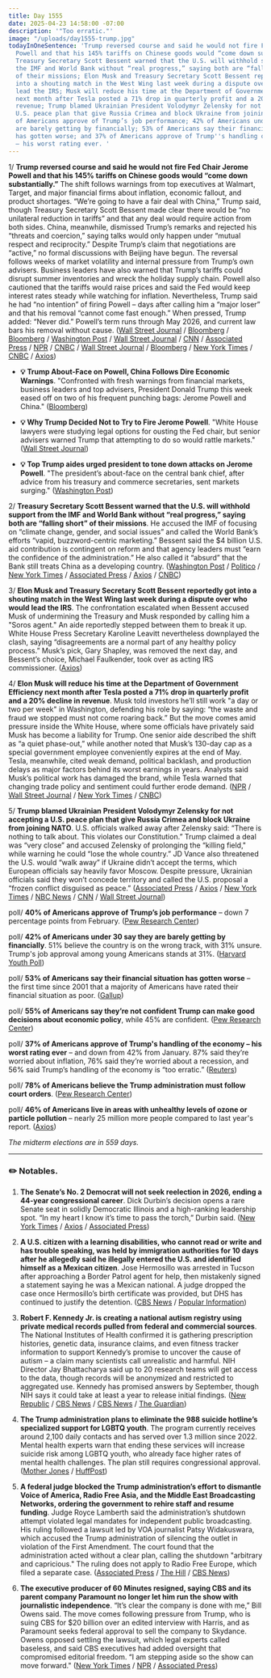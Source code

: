 ```yaml
---
title: Day 1555
date: 2025-04-23 14:58:00 -07:00
description: '"Too erratic."'
image: "/uploads/day1555-trump.jpg"
todayInOneSentence: 'Trump reversed course and said he would not fire Fed Chair Jerome
  Powell and that his 145% tariffs on Chinese goods would “come down substantially”;
  Treasury Secretary Scott Bessent warned that the U.S. will withhold support from
  the IMF and World Bank without “real progress,” saying both are “falling short”
  of their missions; Elon Musk and Treasury Secretary Scott Bessent reportedly got
  into a shouting match in the West Wing last week during a dispute over who would
  lead the IRS; Musk will reduce his time at the Department of Government Efficiency
  next month after Tesla posted a 71% drop in quarterly profit and a 20% decline in
  revenue; Trump blamed Ukrainian President Volodymyr Zelensky for not accepting a
  U.S. peace plan that give Russia Crimea and block Ukraine from joining NATO; 40%
  of Americans approve of Trump’s job performance; 42% of Americans under 30 say they
  are barely getting by financially; 53% of Americans say their financial situation
  has gotten worse; and 37% of Americans approve of Trump''s handling of the economy
  – his worst rating ever. '
---
```


1/ **Trump reversed course and said he would not fire Fed Chair Jerome Powell and that his 145% tariffs on Chinese goods would “come down substantially.”** The shift follows warnings from top executives at Walmart, Target, and major financial firms about inflation, economic fallout, and product shortages. “We’re going to have a fair deal with China,” Trump said, though Treasury Secretary Scott Bessent made clear there would be “no unilateral reduction in tariffs” and that any deal would require action from both sides. China, meanwhile, dismissed Trump’s remarks and rejected his “threats and coercion,” saying talks would only happen under “mutual respect and reciprocity.” Despite Trump’s claim that negotiations are “active,” no formal discussions with Beijing have begun. The reversal follows weeks of market volatility and internal pressure from Trump’s own advisers. Business leaders have also warned that Trump’s tariffs could disrupt summer inventories and wreck the holiday supply chain. Powell also cautioned that the tariffs would raise prices and said the Fed would keep interest rates steady while watching for inflation. Nevertheless, Trump said he had “no intention” of firing Powell – days after calling him a “major loser” and that his removal “cannot come fast enough.” When pressed, Trump added: “Never did.” Powell’s term runs through May 2026, and current law bars his removal without cause. ([Wall Street Journal](https://www.wsj.com/politics/policy/white-house-considers-slashing-china-tariffs-to-de-escalate-trade-war-6f875d69) / [Bloomberg](https://www.bloomberg.com/news/articles/2025-04-23/bessent-says-no-unilateral-offer-from-trump-to-cut-china-tariffs) / [Bloomberg](https://www.bloomberg.com/news/articles/2025-04-22/trump-says-he-has-no-intention-of-firing-fed-chief-powell) / [Washington Post](https://www.washingtonpost.com/business/2025/04/23/trump-china-tariffs/) / [Wall Street Journal](https://www.wsj.com/politics/elections/trump-says-he-has-no-intention-of-firing-fed-chair-powell-eda4c6a7) / [CNN](https://www.cnn.com/2025/04/22/business/trump-china-trade-war-reduction-hnk-intl) / [Associated Press](https://apnews.com/article/federal-reserve-trump-jerome-powel-4710172f1fd4d6493769ac0b81703c01) / [NPR](https://www.npr.org/2025/04/22/nx-s1-5369542/trump-federal-reserve-jerome-powell-tariffs) / [CNBC](https://www.nbcnews.com/business/markets/markets-jump-higher-trump-softens-rhetoric-china-fed-chair-rcna202547) / [Wall Street Journal](https://www.wsj.com/livecoverage/stock-market-trump-tariffs-trade-war-04-23-25/card/bessent-says-trump-hasn-t-made-unilateral-offer-to-cut-tariffs-on-china-n8sKxjv7p22b6KJFcVyz) / [Bloomberg](https://www.bloomberg.com/news/articles/2025-04-22/bessent-sees-de-escalation-with-china-situation-unsustainable) / [New York Times](https://www.nytimes.com/2025/04/23/us/politics/trump-jerome-powell-fed.html) / [CNBC](https://www.cnbc.com/2025/04/22/trump-says-he-has-no-intention-of-firing-fed-chair-powell.html) / [Axios](https://www.axios.com/2025/04/23/trump-china-tariffs-bessent))

* **💡 Trump About-Face on Powell, China Follows Dire Economic Warnings**. "Confronted with fresh warnings from financial markets, business leaders and top advisers, President Donald Trump this week eased off on two of his frequent punching bags: Jerome Powell and China." ([Bloomberg](https://www.bloomberg.com/news/articles/2025-04-23/trump-says-he-ll-be-very-nice-to-china-in-trade-talks))

* **💡 Why Trump Decided Not to Try to Fire Jerome Powell**. "White House lawyers were studying legal options for ousting the Fed chair, but senior advisers warned Trump that attempting to do so would rattle markets." ([Wall Street Journal](https://www.wsj.com/economy/trump-jerome-powell-fed-e8f8f98b))

* **💡 Top Trump aides urged president to tone down attacks on Jerome Powell**. "The president’s about-face on the central bank chief, after advice from his treasury and commerce secretaries, sent markets surging." ([Washington Post](https://www.washingtonpost.com/business/2025/04/23/trump-backs-off-powell-attacks/))

2/ **Treasury Secretary Scott Bessent warned that the U.S. will withhold support from the IMF and World Bank without “real progress,” saying both are “falling short” of their missions**. He accused the IMF of focusing on “climate change, gender, and social issues” and called the World Bank’s efforts “vapid, buzzword-centric marketing.” Bessent said the $4 billion U.S. aid contribution is contingent on reform and that agency leaders must “earn the confidence of the administration.” He also called it “absurd” that the Bank still treats China as a developing country. ([Washington Post](https://www.washingtonpost.com/business/2025/04/23/bessent-world-bank-imf-treasury/) / [Politico](https://www.politico.com/news/2025/04/23/bessent-says-us-will-seek-reforms-of-imf-world-bank-00305728) / [New York Times](https://www.nytimes.com/2025/04/23/business/bessent-imf-world-bank-overhauls.html) / [Associated Press](https://apnews.com/article/treasury-bessent-imf-world-bank-trump-economy-e1dcdd00d79f7ce16682a080edd341d1) / [Axios](https://www.axios.com/2025/04/23/bessent-trump-imf-world-bank) / [CNBC](https://www.cnbc.com/2025/04/23/imf-sees-us-fiscal-deficit-dipping-in-2025-citing-tariff-revenue.html))

3/ **Elon Musk and Treasury Secretary Scott Bessent reportedly got into a shouting match in the West Wing last week during a dispute over who would lead the IRS**. The confrontation escalated when Bessent accused Musk of undermining the Treasury and Musk responded by calling him a "Soros agent." An aide reportedly stepped between them to break it up. White House Press Secretary Karoline Leavitt nevertheless downplayed the clash, saying “disagreements are a normal part of any healthy policy process.” Musk’s pick, Gary Shapley, was removed the next day, and Bessent’s choice, Michael Faulkender, took over as acting IRS commissioner. ([Axios](https://www.axios.com/2025/04/23/musk-bessent-trump-white-house-irs))

4/ **Elon Musk will reduce his time at the Department of Government Efficiency next month after Tesla posted a 71% drop in quarterly profit and a 20% decline in revenue**. Musk told investors he’ll still work "a day or two per week" in Washington, defending his role by saying: “the waste and fraud we stopped must not come roaring back.” But the move comes amid pressure inside the White House, where some officials have privately said Musk has become a liability for Trump. One senior aide described the shift as “a quiet phase-out,” while another noted that Musk’s 130-day cap as a special government employee conveniently expires at the end of May. Tesla, meanwhile, cited weak demand, political backlash, and production delays as major factors behind its worst earnings in years. Analysts said Musk’s political work has damaged the brand, while Tesla warned that changing trade policy and sentiment could further erode demand. ([NPR](https://www.npr.org/2025/04/22/nx-s1-5371552/tesla-earnings-april-2025-elon-musk-doge) / [Wall Street Journal](https://www.wsj.com/business/autos/tesla-tsla-q1-earnings-report-2025-f7120a39) / [New York Times](https://www.nytimes.com/2025/04/22/business/tesla-earnings-elon-musk.html) / [CNBC](https://www.cnbc.com/2025/04/22/tesla-ceo-elon-musk-says-time-he-spends-on-doge-will-drop-significantly-next-month.html))

5/ **Trump blamed Ukrainian President Volodymyr Zelensky for not accepting a U.S. peace plan that give Russia Crimea and block Ukraine from joining NATO**. U.S. officials walked away after Zelensky said: “There is nothing to talk about. This violates our Constitution.” Trump claimed a deal was “very close” and accused Zelensky of prolonging the “killing field," while warning he could “lose the whole country.” JD Vance also threatened the U.S. would “walk away” if Ukraine didn’t accept the terms, which European officials say heavily favor Moscow. Despite pressure, Ukrainian officials said they won’t concede territory and called the U.S. proposal a “frozen conflict disguised as peace.” ([Associated Press](https://apnews.com/article/russia-ukraine-war-peace-talks-london-4f35dc70f521e2363218f4c40748caba) / [Axios](https://www.axios.com/2025/04/23/trump-attack-zelensky-response-ukraine-peace-plan) / [New York Times](https://www.nytimes.com/2025/04/23/world/europe/ukraine-cease-fire-talks-london.html) / [NBC News](https://www.nbcnews.com/news/world/ukraine-talks-rubio-witkoff-london-putin-zelenskyy-trump-russia-war-rcna202525) / [CNN](https://www.cnn.com/2025/04/23/europe/rubio-russia-ukraine-ceasefire-talks-intl-hnk/index.html) / [Wall Street Journal](https://www.wsj.com/world/europe/trump-blames-zelensky-as-ukraine-peace-talks-stumble-7d43fffd))

poll/ **40% of Americans approve of Trump’s job performance** – down 7 percentage points from February. ([Pew Research Center](https://www.pewresearch.org/politics/2025/04/23/trumps-job-rating-drops-key-policies-draw-majority-disapproval-as-he-nears-100-days/))

poll/ **42% of Americans under 30 say they are barely getting by financially**. 51% believe the country is on the wrong track, with 31% unsure. Trump's job approval among young Americans stands at 31%. ([Harvard Youth Poll](https://iop.harvard.edu/youth-poll/50th-edition-spring-2025))

poll/ **53% of Americans say their financial situation has gotten worse** – the first time since 2001 that a majority of Americans have rated their financial situation as poor. ([Gallup](https://news.gallup.com/poll/659630/americans-economic-financial-expectations-sink-april.aspx))

poll/ **55% of Americans say they’re not confident Trump can make good decisions about economic policy**, while 45% are confident. ([Pew Research Center](https://www.pewresearch.org/politics/2025/04/23/evaluations-of-trump-job-approval-and-confidence-on-issues/))

poll/ **37% of Americans approve of Trump's handling of the economy – his worst rating ever** – and down from 42% from January. 87% said they’re worried about inflation, 76% said they’re worried about a recession, and 56% said Trump’s handling of the economy is “too erratic.” ([Reuters](https://www.reuters.com/world/us/americans-sour-trumps-handling-economy-reutersipsos-poll-finds-2025-04-23/))

poll/ **78% of Americans believe the Trump administration must follow court orders**. ([Pew Research Center](https://www.pewresearch.org/politics/2025/04/23/views-of-how-the-trump-administration-governs/))

poll/ **46% of Americans live in areas with unhealthy levels of ozone or particle pollution** – nearly 25 million more people compared to last year's report. ([Axios](https://www.axios.com/2025/04/23/air-quality-climate-change))

*The midterm elections are in 559 days.*

---

### ✏️ Notables.

1. **The Senate’s No. 2 Democrat will not seek reelection in 2026, ending a 44-year congressional career**. Dick Durbin’s decision opens a rare Senate seat in solidly Democratic Illinois and a high-ranking leadership spot. “In my heart I know it’s time to pass the torch,” Durbin said. ([New York Times](https://www.nytimes.com/2025/04/23/us/politics/dick-durbin-retires-senate.html) / [Axios](https://www.axios.com/2025/04/23/dick-durbin-illinois-senate-retirement) / [Associated Press](https://apnews.com/article/dick-durbin-senate-reelection-majority-02ff2de634c0e6b62842f80eef01f72e))

2. **A U.S. citizen with a learning disabilities, who cannot read or write and has trouble speaking, was held by immigration authorities for 10 days after he allegedly said he illegally entered the U.S. and identified himself as a Mexican citizen**. Jose Hermosillo was arrested in Tucson after approaching a Border Patrol agent for help, then mistakenly signed a statement saying he was a Mexican national. A judge dropped the case once Hermosillo’s birth certificate was provided, but DHS has continued to justify the detention. ([CBS News](https://www.cbsnews.com/news/us-citizen-detained-border-nogales-arizona-dhs-10-days-intellectual-disabilities/) / [Popular Information](https://popular.info/p/us-citizen-wrongly-detained-by-border))

3. **Robert F. Kennedy Jr. is creating a national autism registry using private medical records pulled from federal and commercial sources**. The National Institutes of Health confirmed it is gathering prescription histories, genetic data, insurance claims, and even fitness tracker information to support Kennedy’s promise to uncover the cause of autism – a claim many scientists call unrealistic and harmful. NIH Director Jay Bhattacharya said up to 20 research teams will get access to the data, though records will be anonymized and restricted to aggregated use. Kennedy has promised answers by September, though NIH says it could take at least a year to release initial findings. ([New Republic](https://newrepublic.com/post/194245/rfk-jr-disease-registry-track-autistic-people) / [CBS News](https://www.cbsnews.com/news/nih-director-pushes-back-timeline-rfk-jr-autism-answers/) / [CBS News](https://www.cbsnews.com/news/rfk-jr-autism-study-medical-records/) / [The Guardian](https://www.theguardian.com/us-news/2025/apr/22/rfk-jr-autism-nih))

4. **The Trump administration plans to eliminate the 988 suicide hotline’s specialized support for LGBTQ youth**. The program currently receives around 2,100 daily contacts and has served over 1.3 million since 2022. Mental health experts warn that ending these services will increase suicide risk among LGBTQ youth, who already face higher rates of mental health challenges. The plan still requires congressional approval. ([Mother Jones](https://www.motherjones.com/politics/2025/04/national-suicide-hotline-lgbtq-youth-cuts-rfk-jr-hhs/) / [HuffPost](https://www.huffpost.com/entry/trump-administration-proposes-cutting-funding-lgbtq-suicide-prevention-services_n_6806b0d7e4b031cc81e60c8a))

5. **A federal judge blocked the Trump administration’s effort to dismantle Voice of America, Radio Free Asia, and the Middle East Broadcasting Networks, ordering the government to rehire staff and resume funding**. Judge Royce Lamberth said the administration’s shutdown attempt violated legal mandates for independent public broadcasting. His ruling followed a lawsuit led by VOA journalist Patsy Widakuswara, which accused the Trump administration of silencing the outlet in violation of the First Amendment. The court found that the administration acted without a clear plan, calling the shutdown "arbitrary and capricious." The ruling does not apply to Radio Free Europe, which filed a separate case. ([Associated Press](https://apnews.com/article/voice-of-america-trump-f30c48df0c16de622ec5fd99ee6c627c) / [The Hill](https://thehill.com/regulation/court-battles/5261568-federal-judge-blocks-trump-voa/) / [CBS News](https://www.cbsnews.com/news/federal-judge-trump-order-voice-of-america/))

6. **The executive producer of 60 Minutes resigned, saying CBS and its parent company Paramount no longer let him run the show with journalistic independence**. “It’s clear the company is done with me,” Bill Owens said. The move comes following pressure from Trump, who is suing CBS for $20 billion over an edited interview with Harris, and as Paramount seeks federal approval to sell the company to Skydance. Owens opposed settling the lawsuit, which legal experts called baseless, and said CBS executives had added oversight that compromised editorial freedom. “I am stepping aside so the show can move forward." ([New York Times](https://www.nytimes.com/2025/04/22/business/media/cbs-60-minutes-trump-bill-owens.html) / [NPR](https://www.npr.org/2025/04/22/nx-s1-5372733/60-minutes-bill-owens-cbs-trump-paramount) / [Associated Press](https://apnews.com/article/60-minutes-cbs-producer-quits-4c7729507684fa516391a7022d27586b))
